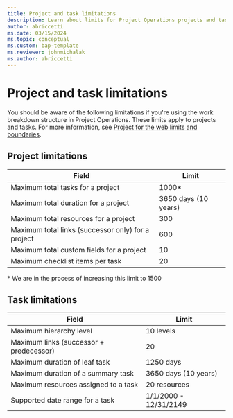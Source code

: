 ```yaml
---
title: Project and task limitations
description: Learn about limits for Project Operations projects and tasks.
author: abriccetti
ms.date: 03/15/2024
ms.topic: conceptual
ms.custom: bap-template
ms.reviewer: johnmichalak
ms.author: abriccetti
---
```


# Project and task limitations

You should be aware of the following limitations if you're using the work breakdown structure in Project Operations. These limits apply to projects and tasks. For more information, see [Project for the web limits and boundaries](/project-for-the-web/project-for-the-web-limits-and-boundaries).

## Project limitations

| Field                                              | Limit                |
| -------------------------------------------------- | -------------------- |
| Maximum total tasks for a project                  | 1000*                 |
| Maximum total duration for a project               | 3650 days (10 years) |
| Maximum total resources for a project              | 300                  |
| Maximum total links (successor only) for a project | 600                  |
| Maximum total custom fields for a project          | 10                   |
| Maximum checklist items per task                   | 20                   |

\* We are in the process of increasing this limit to 1500
  
## Task limitations

| Field                                   | Limit                 |
| --------------------------------------- | --------------------- |
| Maximum hierarchy level                 | 10 levels             |
| Maximum links (successor + predecessor) | 20                    |
| Maximum duration of leaf task           | 1250 days             |
| Maximum duration of a summary task      | 3650 days (10 years)  |
| Maximum resources assigned to a task    | 20 resources          |
| Supported date range for a task         | 1/1/2000 - 12/31/2149 |
